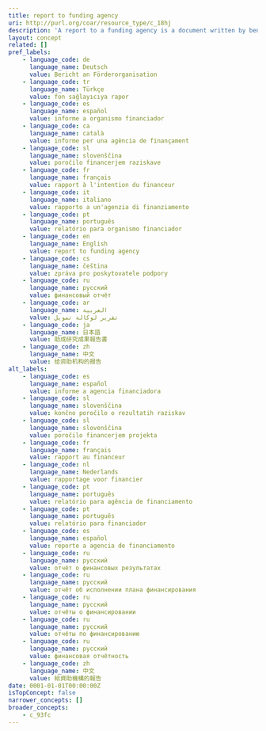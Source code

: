 ```yaml
---
title: report to funding agency
uri: http://purl.org/coar/resource_type/c_18hj
description: 'A report to a funding agency is a document written by beneficiaries of project grants. The reporting documents can be e.g. periodic reports about progress of scientific and technical work and final report. For deliverables use ‘Project deliverable’. [Source: http://ec.europa.eu/research/participants/fp7documents/funding-guide/6_projects/reports/reports_en.htm  ]'
layout: concept
related: []
pref_labels:
    - language_code: de
      language_name: Deutsch
      value: Bericht an Förderorganisation
    - language_code: tr
      language_name: Türkçe
      value: fon sağlayıcıya rapor
    - language_code: es
      language_name: español
      value: informe a organismo financiador
    - language_code: ca
      language_name: català
      value: informe per una agència de finançament
    - language_code: sl
      language_name: slovenščina
      value: poročilo financerjem raziskave
    - language_code: fr
      language_name: français
      value: rapport à l'intention du financeur
    - language_code: it
      language_name: italiano
      value: rapporto a un'agenzia di finanziamento
    - language_code: pt
      language_name: português
      value: relatório para organismo financiador
    - language_code: en
      language_name: English
      value: report to funding agency
    - language_code: cs
      language_name: čeština
      value: zpráva pro poskytovatele podpory
    - language_code: ru
      language_name: русский
      value: финансовый отчёт
    - language_code: ar
      language_name: العربية
      value: تقرير لوكالة تمويل
    - language_code: ja
      language_name: 日本語
      value: 助成研究成果報告書
    - language_code: zh
      language_name: 中文
      value: 给资助机构的报告
alt_labels:
    - language_code: es
      language_name: español
      value: informe a agencia financiadora
    - language_code: sl
      language_name: slovenščina
      value: končno poročilo o rezultatih raziskav
    - language_code: sl
      language_name: slovenščina
      value: poročilo financerjem projekta
    - language_code: fr
      language_name: français
      value: rapport au financeur
    - language_code: nl
      language_name: Nederlands
      value: rapportage voor financier
    - language_code: pt
      language_name: português
      value: relatório para agência de financiamento
    - language_code: pt
      language_name: português
      value: relatório para financiador
    - language_code: es
      language_name: español
      value: reporte a agencia de financiamento
    - language_code: ru
      language_name: русский
      value: отчёт о финансовых результатах
    - language_code: ru
      language_name: русский
      value: отчёт об исполнении плана финансирования
    - language_code: ru
      language_name: русский
      value: отчёты о финансировании
    - language_code: ru
      language_name: русский
      value: отчёты по финансированию
    - language_code: ru
      language_name: русский
      value: финансовая отчётность
    - language_code: zh
      language_name: 中文
      value: 給資助機構的報告
date: 0001-01-01T00:00:00Z
isTopConcept: false
narrower_concepts: []
broader_concepts:
    - c_93fc
---
```


